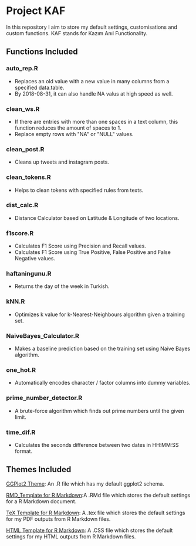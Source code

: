 # Project KAF

In this repository I aim to store my default settings, customisations and custom functions. KAF stands for Kazım Anıl Functionality.

## Functions Included

### auto_rep.R

- Replaces an old value with a new value in many columns from a specified data.table.
- By 2018-08-31, it can also handle NA valus at high speed as well.

### clean_ws.R

- If there are entries with more than one spaces in a text column, this function reduces the amount of spaces to 1.
- Replace empty rows with "NA" or "NULL" values.

### clean_post.R

- Cleans up tweets and instagram posts.

### clean_tokens.R

- Helps to clean tokens with specified rules from texts.

### dist_calc.R

-  Distance Calculator based on Latitude & Longitude of two locations.

### f1score.R

- Calculates F1 Score using Precision and Recall values.
- Calculates F1 Score using True Positive, False Positive and False Negative values.

### haftaningunu.R

- Returns the day of the week in Turkish.

### kNN.R

- Optimizes k value for k-Nearest-Neighbours algorithm given a training set.

### NaiveBayes_Calculator.R

-  Makes a baseline prediction based on the training set using Naive Bayes algorithm.

### one_hot.R

- Automatically encodes character / factor columns into dummy variables.

### prime_number_detector.R

- A brute-force algorithm which finds out prime numbers until the given limit.

### time_dif.R

- Calculates the seconds difference between two dates in HH:MM:SS format.

## Themes Included

[GGPlot2 Theme](https://raw.githubusercontent.com/kazimanil/project_kaf/master/gg_theme.R): An .R file which has my default ggplot2 schema.

[RMD_Template for R Markdown](https://raw.githubusercontent.com/kazimanil/project_kaf/master/RMD_Template.Rmd):A .RMd file which stores the default settings for a R Markdown document.

[TeX Template for R Markdown](https://raw.githubusercontent.com/kazimanil/project_kaf/master/preamble.tex): A .tex file which stores the default settings for my PDF outputs from R Markdown files.

[HTML Template for R Markdown](https://raw.githubusercontent.com/kazimanil/project_kaf/master/rmd_theme.css): A .CSS file which stores the default settings for my HTML outputs from R Markdown files.
